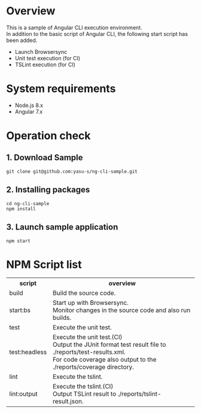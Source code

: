 # Overview 

This is a sample of Angular CLI execution environment.  
In addition to the basic script of Angular CLI, the following start script has been added.
* Launch Browsersync
* Unit test execution (for CI)
* TSLint execution (for CI)

# System requirements

* Node.js 8.x  
* Angular 7.x  

# Operation check  

## 1. Download Sample

```
git clone git@github.com:yasu-s/ng-cli-sample.git
```

## 2. Installing packages  

```
cd ng-cli-sample
npm install
```

## 3. Launch sample application  

```
npm start
```

# NPM Script list

<table>
<tr>
  <th>script</th>
  <th>overview</th>
</tr>
<tr>
  <td>build</td>
  <td>Build the source code.</td>
</tr>
<tr>
  <td>start:bs</td>
  <td>
    Start up with Browsersync.<br>  
    Monitor changes in the source code and also run builds.
  </td>
</tr>
<tr>
  <td>test</td>
  <td>Execute the unit test.</td>
</tr>
<tr>
  <td>test:headless</td>
  <td>
    Execute the unit test.(CI)<br>  
    Output the JUnit format test result file to ./reports/test-results.xml.<br>  
    For code coverage also output to the ./reports/coverage directory.  
  </td>
</tr>
<tr>
  <td>lint</td>
  <td>Execute the tslint.</td>
</tr>
<tr>
  <td>lint:output</td>
  <td>
    Execute the tslint.(CI)<br>   
    Output TSLint result to ./reports/tslint-result.json.
  </td>
</tr>
</table>
